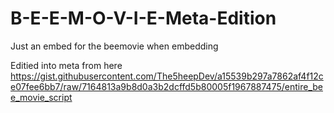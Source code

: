 # B-E-E-M-O-V-I-E-Meta-Edition
Just an embed for the beemovie when embedding

Editied into meta from here https://gist.githubusercontent.com/The5heepDev/a15539b297a7862af4f12ce07fee6bb7/raw/7164813a9b8d0a3b2dcffd5b80005f1967887475/entire_bee_movie_script
